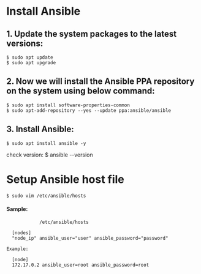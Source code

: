 # Install Ansible

## 1. Update the system packages to the latest versions:
	$ sudo apt update 
	$ sudo apt upgrade
  
## 2. Now we will install the Ansible PPA repository on the system using below command:
  	$ sudo apt install software-properties-common
  	$ sudo apt-add-repository --yes --update ppa:ansible/ansible
  
## 3. Install Ansible:
  	$ sudo apt install ansible -y

check version:
  	$ ansible --version
  
# Setup Ansible host file
  	$ sudo vim /etc/ansible/hosts
	
#### Sample:
          		/etc/ansible/hosts
  
	  [nodes]
	  "node_ip" ansible_user="user" ansible_password="password" 

	Example: 

	  [node]
	  172.17.0.2 ansible_user=root ansible_password=root
